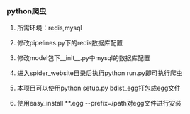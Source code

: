 ### python爬虫

1. 所需环境：redis,mysql

2. 修改pipelines.py下的redis数据库配置

3. 修改model包下__init__.py中mysql的数据库配置

4. 进入spider_website目录后执行python run.py即可执行爬虫

5. 本项目可以使用python setup.py bdist_egg打包成egg文件

6. 使用easy_install **.egg --prefix=/path对egg文件进行安装
